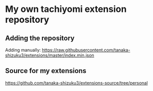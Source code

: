 # My own tachiyomi extension repository
## Adding the repository
Adding manually: https://raw.githubusercontent.com/tanaka-shizuku3/extensions/master/index.min.json
## Source for my extensions
https://github.com/tanaka-shizuku3/extensions-source/tree/personal
